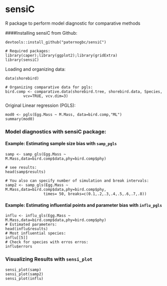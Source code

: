 sensiC
======

R package to perform model diagnostic for comparative methods

####Installing sensiC from Github:

```{r}
devtools::install_github("paternogbc/sensiC")

# Required packages:
library(caper);library(ggplot2);library(gridExtra)
library(sensiC)
```

Loading and organizing data:
```{r}
data(shorebird)

# Organizing comparative data for pgls:
bird.comp <- comparative.data(shorebird.tree, shorebird.data, Species, 
        vcv=TRUE, vcv.dim=3)
```

Original Linear regression (PGLS):
```{r}
mod0 <- pgls(Egg.Mass ~ M.Mass, data=bird.comp,"ML")
summary(mod0)
```

### Model diagnostics with sensiC package:

#### Example: Estimating sample size bias with `samp_pgls`
```{r}
samp <- samp_gls(Egg.Mass ~ M.Mass,data=bird.comp$data,phy=bird.comp$phy)

# see results:
head(samp$results)

# You also can specify number of simulation and break intervals:
samp2 <- samp_gls(Egg.Mass ~ M.Mass,data=bird.comp$data,phy=bird.comp$phy,
                 times= 50, breaks=c(0.1,.2,.3,.4,.5,.6,.7,.8))
```
#### Example: Estimating influential points and parameter bias with `influ_pgls`
```{r}
influ <- influ_gls(Egg.Mass ~ M.Mass,data=bird.comp$data,phy=bird.comp$phy)
# Estimated parameters:
head(influ$results)
# Most influential species:
influ[[5]]
# Check for species with erros erros:
influ$errors
```
### Visualizing Results with `sensi_plot`
```{r}
sensi_plot(samp)
sensi_plot(samp2)
sensi_plot(influ)

```
